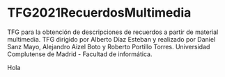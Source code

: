 # TFG2021RecuerdosMultimedia
TFG para la obtención de descripciones de recuerdos a partir de material multimedia.
TFG dirigido por Alberto Díaz Esteban y realizado por Daniel Sanz Mayo, Alejandro Aizel Boto y Roberto Portillo Torres.
Universidad Complutense de Madrid - Facultad de informática.


Hola

